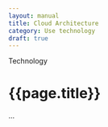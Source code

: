 ```yaml
---
layout: manual
title: Cloud Architecture
category: Use technology
draft: true
---
```


Technology

# {{page.title}}

...